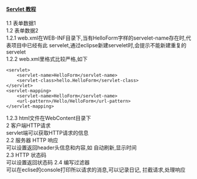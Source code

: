 #### [Servlet 教程](http://www.runoob.com/servlet/servlet-tutorial.html) 
1.1 表单数据1  
1.2 表单数据2  
1.2.1 web.xml在WEB-INF目录下,当有HelloForm字样的servelet-name存在时,代表项目中已经有此
servelet,通过eclipse新建servelet时,会提示不能新建重复的servelet  
1.2.2 web.xml里格式比较严格,如下  

	<servlet>
		<servlet-name>HelloForm</servlet-name>
		<servlet-class>hello.HelloForm</servlet-class>
	</servlet>
	<servlet-mapping>
		<servlet-name>HelloForm</servlet-name>
		<url-pattern>/Hello/HelloForm</url-pattern>
	</servlet-mapping>
1.2.3 html文件在WebContent目录下  
2 客户端HTTP请求  
servlet端可以获取HTTP请求的信息  
2.2 服务器 HTTP 响应  
可以设置返回header头信息和内容,如 自动刷新,显示时间  
2.3 HTTP 状态码  
可以设置返回状态码
2.4 编写过滤器  
可以在eclise的console打印所以请求的消息,可以记录日记, 拦截请求,处理响应  


